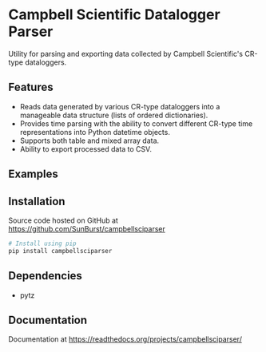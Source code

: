 # Campbell Scientific Datalogger Parser
Utility for parsing and exporting data collected by Campbell Scientific's CR-type dataloggers.

## Features
* Reads data generated by various CR-type dataloggers into a manageable data structure (lists of ordered dictionaries).
* Provides time parsing with the ability to convert different CR-type time representations into Python datetime objects.
* Supports both table and mixed array data.
* Ability to export processed data to CSV.

## Examples

## Installation
Source code hosted on GitHub at https://github.com/SunBurst/campbellsciparser

```sh
# Install using pip
pip install campbellsciparser
```

## Dependencies
* pytz

## Documentation
Documentation at https://readthedocs.org/projects/campbellsciparser/
